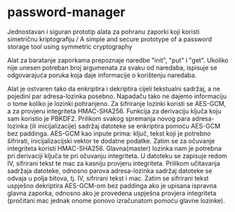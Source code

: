 # password-manager
Jednostavan i siguran prototip alata za pohranu zaporki koji koristi simetričnu kriptografiju / A simple and secure prototype of a password storage tool using symmetric cryptography


Alat za baratanje zaporkama prepoznaje naredbe "init", "put" i "get".
Ukoliko nije unesen potreban broj argumenata za svaku od naredaba, ispisuje se odgovarajuća poruka koja daje informacije o korištenju naredaba.

Alat je ostvaren tako da enkriptira i dekriptira cijeli tekstualni sadržaj, a ne pojedini par adresa-lozinka posebno. 
Napadaču tako ne dajemo informaciju o tome koliko je lozinki pohranjeno. Za šifriranje lozinki koristi se AES-GCM, a za provjeru integriteta HMAC-SHA256.
Funkcija za derivaciju ključa koju sam koristio je PBKDF2.
Prilikom svakog spremanja novog para adresa-lozinka (ili inicijalizacije) sadržaj datoteke se enkriptira pomoću AES-GCM bez paddinga. 
AES-GCM kao inpute prima: ključ, tekst koji je potrebno šifrirati, inicijalizacijski vektor te dodatne podatke. 
Zatim se za očuvanje integriteta koristi HMAC-SHA256. Glavna(master) lozinka nam je potrebna pri derivaciji ključa te pri očuvanju integriteta. 
U datoteku se zapisuje redom IV, sifrirani tekst te mac za kasniju provjeru integriteta.
Prilikom učitavanja sadržaja datoteke, odnosno parova adresa-lozinka sadržaj datoteke se odvaja u polja bitova, tj. IV, sifrirani tekst i mac. 
Zatim se sifrirani tekst uspješno dekriptira AES-GCM-om bez paddinga ako je upisana ispravna glavna zaporka, 
odnosno ako je provedena uspješna provjera integriteta (pročitani mac jednak onome ponovo izračunatom pomoću glavne lozinke).

